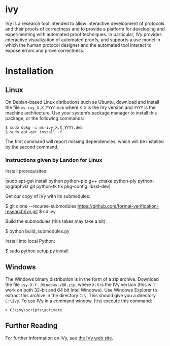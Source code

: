 # ivy

IVy is a research tool intended to allow interactive development of
protocols and their proofs of correctness and to provide a platform
for developing and experimenting with automated proof techniques. In
particular, IVy provides interactive visualization of automated
proofs, and supports a use model in which the human protocol designer
and the automated tool interact to expose errors and prove
correctness.

# Installation
## Linux
On Debian-based Linux ditributions such as Ubuntu, download and install the file `ms-ivy_X.X_YYYY.deb` where `X.X` is the IVy version and `YYYY` is the machine architecture. Use your system’s package manager to install this package, or the following commands:
```
$ sudo dpkg -i ms-ivy_X.X_YYYY.deb
$ sudo apt-get install -f
```
The first command will report missing dependencies, which will be installed by the second command.

### Instructions given by Landon for Linux
Install prerequisites:

|sudo apt-get install python python-pip g++ cmake python-ply
python-pygraphviz git python-tk tix pkg-config libssl-dev|

Get our copy of IVy with its submodules:

$ git clone --recurse-submodules https://github.com/formal-verification-research/ivy.git $ cd ivy

Build the submodules (this takes may take a bit):

$ python build_submodules.py

Install into local Python:

$ sudo python setup.py install 

## Windows
The Windows binary distribution is in the form of a zip archive. Download the file `ivy.X.Y-.Windows-z86.zip`, where `X.X` is the IVy version (this will work on both 32-bit and 64 bit Intel Windows). Use Windows Explorer to extract this archive in the directory `C:\`. This should give you a directory `C:\ivy`. To use IVy in a command window, first execute this command:
```
> C:\ivy\scripts\activate
```

## Further Reading

For further information on IVy, see [the IVy web site](http://microsoft.github.io/ivy/).
